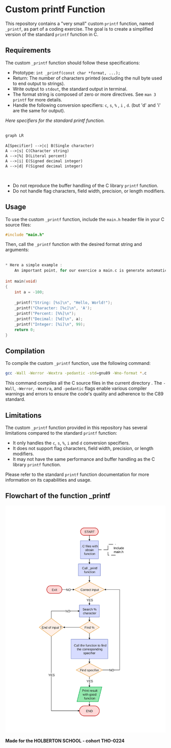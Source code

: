 # Custom printf Function

This repository contains a "very small" custom `printf` function, named `_printf`, as part of a coding exercise.
The goal is to create a simplified version of the standard `printf` function in C.

## Requirements

The custom `_printf` function should follow these specifications:

* Prototype: `int _printf(const char *format, ...);`
* Return: The number of characters printed
    (excluding the null byte used to end output to strings).
* Write output to `stdout`, the standard output in terminal.
* The format string is composed of zero or more directives.
    See `man 3 printf` for more details.
* Handle the following conversion specifiers:
    `c`, `s`, `%` , `i` , `d`. (but 'd' and 'i' are the same for output).


_Here specifiers for the standard printf function._

```mermaid

graph LR

A[Specifier] -->|c| B(Single character)
A -->|s| C(Character string)
A -->|%| D(Literal percent)
A -->|i| E(Signed decimal integer)
A -->|d| F(Signed decimal integer)

```
<br>

* Do not reproduce the buffer handling of the C library `printf` function.
* Do not handle flag characters, field width, precision, or length modifiers.

## Usage

To use the custom `_printf` function, include the `main.h` header file in your C source files:
```c
#include "main.h"
```
Then, call the `_printf` function with the desired format string and arguments:
```c

* Here a simple example :
    An important point, for our exercice a main.c is generate automatically

int main(void)
{
    int a = -100;

    _printf("String: [%s]\n", "Hello, World!");
    _printf("Character: [%c]\n", 'A');
    _printf("Percent: [%%]\n");
    _printf("Decimal: [%d]\n", a);
    _printf("Integer: [%i]\n", 99);
    return 0;
}
```
## Compilation

To compile the custom `_printf` function, use the following command:
```sh
gcc -Wall -Werror -Wextra -pedantic -std=gnu89 -Wno-format *.c
```
This command compiles all the C source files in the current directory . The `-Wall`, `-Werror`, `-Wextra`, and `-pedantic` flags enable various compiler warnings and errors to ensure the code's quality and adherence to the C89 standard.

## Limitations

The custom `_printf` function provided in this repository has several limitations compared to the standard `printf` function:

* It only handles the `c`, `s`, `%`, `i` and `d` conversion specifiers.
* It does not support flag characters, field width, precision, or length modifiers.
* It may not have the same performance and buffer handling as the C library `printf` function.

Please refer to the standard `printf` function documentation for more information on its capabilities and usage.

## Flowchart of the function _printf
![Flowchart of the function _printf](include/flowchart-printf.svg?raw=true)

**Made for the HOLBERTON SCHOOL - cohort THO-0224**
